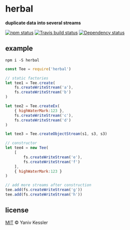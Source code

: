 # herbal

**duplicate data into several streams**

[![npm status](http://img.shields.io/npm/v/temporal-aggregator.svg?style=flat-square)](https://www.npmjs.org/package/herbal) [![Travis build status](https://img.shields.io/travis/kessler/herbal.svg?style=flat-square&label=travis)](http://travis-ci.org/kessler/herbal) [![Dependency status](https://img.shields.io/david/kessler/herbal.svg?style=flat-square)](https://david-dm.org/kessler/herbal)

## example

`npm i -S herbal`

```js
const Tee = require('herbal')

// static factories
let tee1 = Tee.create(
    fs.createWriteStream('a'), 
    fs.createWriteStream('b')
)

let tee2 = Tee.createEx(
    { highWaterMark:123 },
    fs.createWriteStream('c'), 
    fs.createWriteStream('d')
)

let tee3 = Tee.createObjectStream(s1, s3, s3)

// constructor 
let tee4 = new Tee(
    [ 
        fs.createWriteStream('e'),
        fs.createWriteStream('f')
    ],
    { highWaterMark:123 }
)

// add more streams after construction
tee.add(fs.createWriteStream('g'))
tee.add(fs.createWriteStream('h'))

```

## license

[MIT](http://opensource.org/licenses/MIT) © Yaniv Kessler
